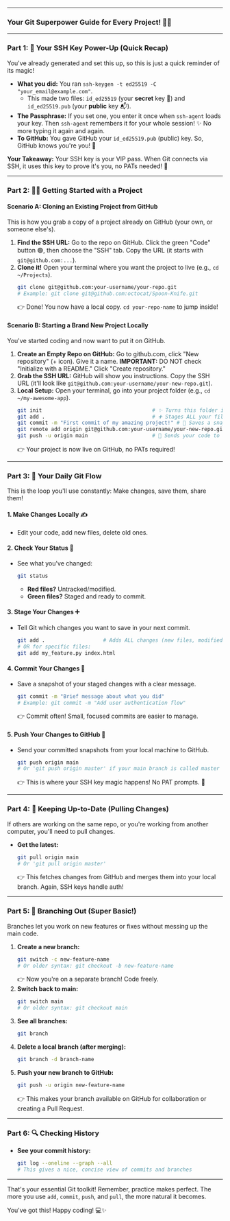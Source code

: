 -----

### Your Git Superpower Guide for Every Project\! 🦸‍♀️

-----

### **Part 1: 🔑 Your SSH Key Power-Up (Quick Recap)**

You've already generated and set this up, so this is just a quick reminder of its magic\!

  * **What you did:** You ran `ssh-keygen -t ed25519 -C "your_email@example.com"`.
      * This made two files: `id_ed25519` (your **secret** key 🤫) and `id_ed25519.pub` (your **public** key 📬).
  * **The Passphrase:** If you set one, you enter it once when `ssh-agent` loads your key. Then `ssh-agent` remembers it for your whole session\! ✨ No more typing it again and again.
  * **To GitHub:** You gave GitHub your `id_ed25519.pub` (public) key. So, GitHub knows you're you\! 👋

**Your Takeaway:** Your SSH key is your VIP pass. When Git connects via SSH, it uses this key to prove it's you, no PATs needed\! 🎉

-----

### **Part 2: 🏃‍♀️ Getting Started with a Project**

#### **Scenario A: Cloning an Existing Project from GitHub**

This is how you grab a copy of a project already on GitHub (your own, or someone else's).

1.  **Find the SSH URL:** Go to the repo on GitHub. Click the green "Code" button 🟢, then choose the "SSH" tab. Copy the URL (it starts with `git@github.com:...`).
2.  **Clone it\!** Open your terminal where you want the project to live (e.g., `cd ~/Projects`).
    ```bash
    git clone git@github.com:your-username/your-repo.git
    # Example: git clone git@github.com:octocat/Spoon-Knife.git
    ```
    👉 Done\! You now have a local copy. `cd your-repo-name` to jump inside\!

#### **Scenario B: Starting a Brand New Project Locally**

You've started coding and now want to put it on GitHub.

1.  **Create an Empty Repo on GitHub:** Go to github.com, click "New repository" (+ icon). Give it a name. **IMPORTANT:** DO NOT check "Initialize with a README." Click "Create repository."
2.  **Grab the SSH URL:** GitHub will show you instructions. Copy the SSH URL (it'll look like `git@github.com:your-username/your-new-repo.git`).
3.  **Local Setup:** Open your terminal, go into your project folder (e.g., `cd ~/my-awesome-app`).
    ```bash
    git init                                    # ✨ Turns this folder into a Git repo
    git add .                                   # ➕ Stages ALL your files (the '.')
    git commit -m "First commit of my amazing project!" # 📝 Saves a snapshot
    git remote add origin git@github.com:your-username/your-new-repo.git # 🔗 Links to GitHub via SSH!
    git push -u origin main                     # 🚀 Sends your code to GitHub (main branch)
    ```
    👉 Your project is now live on GitHub, no PATs required\!

-----

### **Part 3: 🔁 Your Daily Git Flow**

This is the loop you'll use constantly: Make changes, save them, share them\!

#### **1. Make Changes Locally** ✍️

  * Edit your code, add new files, delete old ones.

#### **2. Check Your Status** 🧐

  * See what you've changed:
    ```bash
    git status
    ```
      * **Red files?** Untracked/modified.
      * **Green files?** Staged and ready to commit.

#### **3. Stage Your Changes** ➕

  * Tell Git which changes you want to save in your next commit.
    ```bash
    git add .                   # Adds ALL changes (new files, modified files)
    # OR for specific files:
    git add my_feature.py index.html
    ```

#### **4. Commit Your Changes** 📝

  * Save a snapshot of your staged changes with a clear message.
    ```bash
    git commit -m "Brief message about what you did"
    # Example: git commit -m "Add user authentication flow"
    ```
    👉 Commit often\! Small, focused commits are easier to manage.

#### **5. Push Your Changes to GitHub** 🚀

  * Send your committed snapshots from your local machine to GitHub.
    ```bash
    git push origin main
    # Or 'git push origin master' if your main branch is called master
    ```
    👉 This is where your SSH key magic happens\! No PAT prompts. 🎉

-----

### **Part 4: 🤝 Keeping Up-to-Date (Pulling Changes)**

If others are working on the same repo, or you're working from another computer, you'll need to pull changes.

  * **Get the latest:**
    ```bash
    git pull origin main
    # Or 'git pull origin master'
    ```
    👉 This fetches changes from GitHub and merges them into your local branch. Again, SSH keys handle auth\!

-----

### **Part 5: 🌳 Branching Out (Super Basic\!)**

Branches let you work on new features or fixes without messing up the main code.

1.  **Create a new branch:**
    ```bash
    git switch -c new-feature-name
    # Or older syntax: git checkout -b new-feature-name
    ```
    👉 Now you're on a separate branch\! Code freely.
2.  **Switch back to main:**
    ```bash
    git switch main
    # Or older syntax: git checkout main
    ```
3.  **See all branches:**
    ```bash
    git branch
    ```
4.  **Delete a local branch (after merging):**
    ```bash
    git branch -d branch-name
    ```
5.  **Push your new branch to GitHub:**
    ```bash
    git push -u origin new-feature-name
    ```
    👉 This makes your branch available on GitHub for collaboration or creating a Pull Request.

-----

### **Part 6: 🔍 Checking History**

  * **See your commit history:**
    ```bash
    git log --oneline --graph --all
    # This gives a nice, concise view of commits and branches
    ```

-----

That's your essential Git toolkit\! Remember, practice makes perfect. The more you use `add`, `commit`, `push`, and `pull`, the more natural it becomes.

You've got this\! Happy coding\! 💻✨
